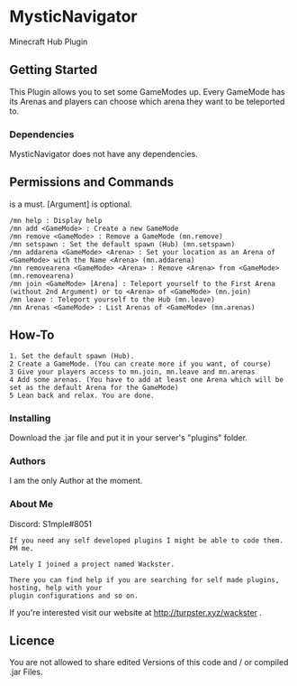# MysticNavigator
Minecraft Hub Plugin

## Getting Started
This Plugin allows you to set some GameModes up. Every GameMode has its Arenas and players can choose which arena they want to be teleported to.

### Dependencies
MysticNavigator does not have any dependencies.

## Permissions and Commands
<Argument> is a must. [Argument] is optional.
```
/mn help : Display help
/mn add <GameMode> : Create a new GameMode 
/mn remove <GameMode> : Remove a GameMode (mn.remove)
/mn setspawn : Set the default spawn (Hub) (mn.setspawn)
/mn addarena <GameMode> <Arena> : Set your location as an Arena of <GameMode> with the Name <Arena> (mn.addarena)
/mn removearena <GameMode> <Arena> : Remove <Arena> from <GameMode> (mn.removearena)
/mn join <GameMode> [Arena] : Teleport yourself to the First Arena (without 2nd Argument) or to <Arena> of <GameMode> (mn.join)
/mn leave : Teleport yourself to the Hub (mn.leave)
/mn Arenas <GameMode> : List Arenas of <GameMode> (mn.arenas)
```
	
## How-To

```
1. Set the default spawn (Hub).
2 Create a GameMode. (You can create more if you want, of course)
3 Give your players access to mn.join, mn.leave and mn.arenas
4 Add some arenas. (You have to add at least one Arena which will be set as the default Arena for the GameMode)
5 Lean back and relax. You are done.
```

### Installing
Download the .jar file and put it in your server's "plugins" folder.

### Authors
I am the only Author at the moment.

### About Me
Discord: S1mple#8051
```
If you need any self developed plugins I might be able to code them. PM me.

Lately I joined a project named Wackster.    

There you can find help if you are searching for self made plugins, hosting, help with your 
plugin configurations and so on.
```

If you're interested visit our website at http://turpster.xyz/wackster .


## Licence
You are not allowed to share edited Versions of this code and / or compiled .jar Files.

